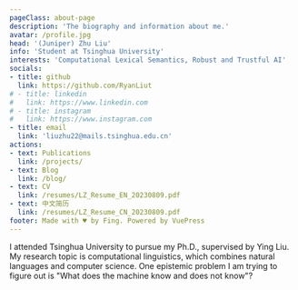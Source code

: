 ```yaml
---
pageClass: about-page
description: 'The biography and information about me.'
avatar: /profile.jpg
head: '(Juniper) Zhu Liu'
info: 'Student at Tsinghua University'
interests: 'Computational Lexical Semantics, Robust and Trustful AI'
socials:
- title: github
  link: https://github.com/RyanLiut
# - title: linkedin
#   link: https://www.linkedin.com
# - title: instagram
#   link: https://www.instagram.com
- title: email
  link: 'liuzhu22@mails.tsinghua.edu.cn'
actions:
- text: Publications
  link: /projects/
- text: Blog
  link: /blog/
- text: CV
  link: /resumes/LZ_Resume_EN_20230809.pdf
- text: 中文简历
  link: /resumes/LZ_Resume_CN_20230809.pdf
footer: Made with ♥ by Fing. Powered by VuePress
---
```


<AboutCard :frontmatter="$page.frontmatter" >

I attended Tsinghua University to pursue my Ph.D., supervised by Ying Liu. My research topic is computational linguistics, which combines natural languages and computer science. One epistemic problem I am trying to figure out is "What does the machine know and does not know"?

</AboutCard>

<style lang="stylus">

.theme-container.about-page .page
  background-color #e6ecf0
  min-height calc(100vh)
  
  .last-updated
    display none

</style>